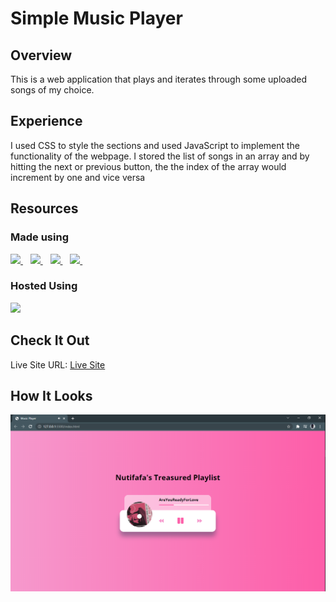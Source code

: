 # Simple Music Player

## Overview
This is a web application that plays and iterates through some uploaded songs of my choice.

## Experience
I used CSS to style the sections and used JavaScript to implement the functionality of the webpage. 
I stored the list of songs in an array and by hitting the next or previous button,
the the index of the array would increment by one and vice versa

## Resources 
### Made using 
<a href="https://github.com/neophyte-programmer">
    <img src="https://img.shields.io/badge/HTML5-E34F26?style=for-the-badge&logo=html5&logoColor=white" />
</a>&nbsp;&nbsp;
<a href="https://github.com/neophyte-programmer">
    <img src="https://img.shields.io/badge/CSS3-1572B6?style=for-the-badge&logo=css3&logoColor=white" />
</a>&nbsp;&nbsp;
<a href="https://github.com/neophyte-programmer">
    <img src="https://img.shields.io/badge/JavaScript-323330?style=for-the-badge&logo=javascript&logoColor=F7DF1E" />
</a>&nbsp;&nbsp;
<a href="https://github.com/neophyte-programmer">
    <img src="https://img.shields.io/badge/Visual_Studio_Code-0078D4?style=for-the-badge&logo=visual%20studio%20code&logoColor=white" />
</a>&nbsp;&nbsp;

### Hosted Using
<a href="https://www.netlify.com/">
    <img src="https://img.shields.io/badge/Netlify-00C7B7?style=for-the-badge&logo=netlify&logoColor=white" />
</a> <br>

## Check It Out
Live Site URL: [Live Site](https://nutifafasbooklist.netlify.app/)

## How It Looks
![](https://github.com/neophyte-programmer/musicPlayer/blob/main/page.png?raw=true)
